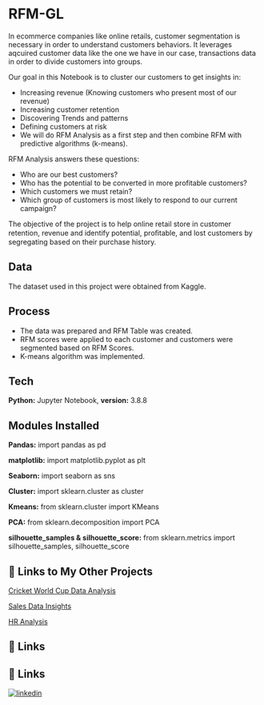 # RFM-GL


In ecommerce companies like online retails, customer segmentation is necessary in order to understand customers behaviors. It leverages aqcuired customer data like the one we have in our case, transactions data in order to divide customers into groups.

Our goal in this Notebook is to cluster our customers to get insights in:
- Increasing revenue (Knowing customers who present most of our revenue)
- Increasing customer retention
- Discovering Trends and patterns
- Defining customers at risk
- We will do RFM Analysis as a first step and then combine RFM with predictive algorithms (k-means).

RFM Analysis answers these questions:

-  Who are our best customers?
- Who has the potential to be converted in more profitable customers?
- Which customers we must retain?
- Which group of customers is most likely to respond to our current campaign?



The objective of the project is to help online retail store in customer retention, revenue and identify potential, proﬁtable, and lost customers by segregating based on their purchase history.


    
## Data
The dataset used in this project were obtained from Kaggle.

## Process
* The data was prepared and RFM Table was created.
* RFM scores were applied to each customer and customers were segmented based on RFM Scores.
* K-means algorithm was implemented.




## Tech 

**Python:** Jupyter Notebook,
**version:** 3.8.8



## Modules Installed
**Pandas:** import pandas as pd

**matplotlib:** import  matplotlib.pyplot as plt

**Seaborn:** import seaborn as sns

**Cluster:** import sklearn.cluster as cluster

**Kmeans:** from sklearn.cluster import KMeans


**PCA:** from sklearn.decomposition import PCA

**silhouette_samples & silhouette_score:** from sklearn.metrics import silhouette_samples, silhouette_score


## 🔗 Links to My Other Projects

[Cricket World Cup Data Analysis](https://github.com/AbishuaPaulSam/Cricket-World-Cup-Data-Analysis)

[Sales Data Insights](https://github.com/AbishuaPaulSam/Sales-Data-Insights)

[HR Analysis](https://github.com/AbishuaPaulSam/HR-Analytics)

## 🔗 Links




## 🔗 Links

[![linkedin](https://img.shields.io/badge/linkedin-0A66C2?style=for-the-badge&logo=linkedin&logoColor=white)](https://www.linkedin.com/in/abishua-paul-sam-38480a161/)
